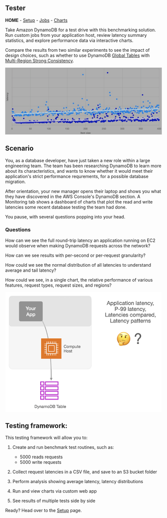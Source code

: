## Tester 
**HOME** - [Setup](./setup/README.md) - [Jobs](./jobs/README.md) - [Charts](./app/README.md)

Take Amazon DynamoDB for a test drive with this benchmarking solution. Run custom jobs from your application host, review latency summary statistics, and explore performance data via interactive charts.

Compare the results from two similar experiments to see the impact of design choices, such as whether to use DynamoDB 
[Global Tables](https://docs.aws.amazon.com/amazondynamodb/latest/developerguide/GlobalTables.html) with 
[Multi-Region Strong Consistency](https://docs.aws.amazon.com/amazondynamodb/latest/developerguide/multi-region-strong-consistency-gt.html).


![spash-image](/public/tester_1.png)

## Scenario
You, as a database developer, have just taken a new role within a large engineering team. The team has been researching DynamoDB to learn more about its characteristics, and wants to know whether it would meet their application's strict performance requrements, for a possible database migration.

After orientation, your new manager opens their laptop and shows you what they have discovered in the AWS Console's DynamoDB section. A Monitoring tab shows a dashboard of charts that plot the read and write latencies some recent database testing the team had done. 

You pause, with several questions popping into your head. 

### Questions
How can we see the full round-trip latency an application running on EC2 would observe when making DynamoDB requests across the network?

How can we see results with per-second or per-request granularity?

How could we see the normal distribution of all latencies to understand average and tail latency?

How could we see, in a single chart, the relative performance of various features, request types, request sizes, and regions?



![spash-image_001](/public/tester_s01.png)

## Testing framework: 
This testing framework will allow you to:
1. Create and run benchmark test routines, such as:
   * 5000 reads requests
   * 5000 write requests 

2. Collect request latencies in a CSV file, and save to an S3 bucket folder
3. Perform analysis showing average latency, latency distributions
4. Run and view charts via custom  web app
5. See results of multiple tests side by side



Ready? Head over to the [Setup](./setup/README.md) page.
